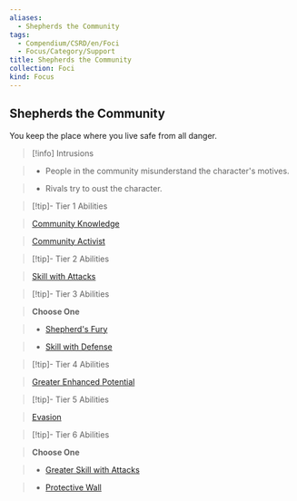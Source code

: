 ```yaml
---
aliases:
  - Shepherds the Community
tags:
  - Compendium/CSRD/en/Foci
  - Focus/Category/Support
title: Shepherds the Community
collection: Foci
kind: Focus
---
```

## Shepherds the Community    
You keep the place where you live safe from all danger.    
  
>[!info] Intrusions    
>- People in the community misunderstand the character's motives.    
>- Rivals try to oust the character.    
  
  
>[!tip]- Tier 1 Abilities    
> [Community Knowledge](Community-Knowledge.md)    
> [Community Activist](Community-Activist.md)    
  
  
>[!tip]- Tier 2 Abilities    
> [Skill with Attacks](Skill-With-Attacks.md)    
  
  
>[!tip]- Tier 3 Abilities    
> **Choose One**    
>- [Shepherd's Fury](Shepherd's-Fury.md)    
>- [Skill with Defense](Skill-With-Defense.md)    
  
  
>[!tip]- Tier 4 Abilities    
> [Greater Enhanced Potential](Greater-Enhanced-Potential.md)    
  
  
>[!tip]- Tier 5 Abilities    
> [Evasion](Evasion.md)    
  
  
>[!tip]- Tier 6 Abilities    
> **Choose One**    
>- [Greater Skill with Attacks](Greater-Skill-With-Attacks.md)    
>- [Protective Wall](Protective-Wall.md)
